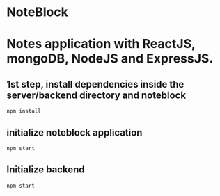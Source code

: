 # NoteBlock

# Notes application with ReactJS, mongoDB, NodeJS and ExpressJS.

## 1st step, install dependencies inside the server/backend directory and noteblock

```
npm install
```

## initialize noteblock application

```
npm start
```

## Initialize backend

```
npm start
```
